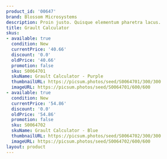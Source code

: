 ```yaml
---
product_id: '00647'
brand: Blossom Microsystems
description: Proin justo. Quisque elementum pharetra lacus.
title: Grault Calculator
skus:
- available: true
  condition: New
  currentPrice: '40.66'
  discount: '0.0'
  oldPrice: '40.66'
  promotion: false
  sku: S0064701
  skuName: Grault Calculator - Purple
  thumbnailURL: https://picsum.photos/seed/S0064701/300/300
  imageURL: https://picsum.photos/seed/S0064701/600/600
- available: true
  condition: New
  currentPrice: '54.86'
  discount: '0.0'
  oldPrice: '54.86'
  promotion: false
  sku: S0064702
  skuName: Grault Calculator - Blue
  thumbnailURL: https://picsum.photos/seed/S0064702/300/300
  imageURL: https://picsum.photos/seed/S0064702/600/600
layout: product
---
```

